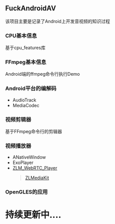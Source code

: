 

## FuckAndroidAV

该项目主要是记录了Android上开发音视频的知识过程

### CPU基本信息

基于cpu_features库

### FFmpeg基本信息

Android端的ffmpeg命令行执行Demo

### Android平台的编解码

- AudioTrack
- MediaCodec

### 视频剪辑器

基于FFmpeg命令行的剪辑器

### 视频播放器

- ANativeWindow
- ExoPlayer
- [ZLM_WebRTC_Player](https://github.com/leo94666/FuckAndroidAVSample/blob/master/app/src/main/java/com/top/av/webrtc/ZLMAndroidWebRTCClient.kt)
  > [ZLMediaKit](https://github.com/ZLMediaKit/ZLMediaKit)

### OpenGLES的应用



# 持续更新中....